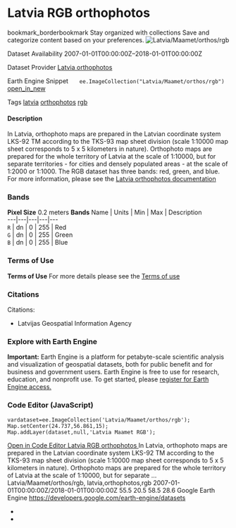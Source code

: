  
#  Latvia RGB orthophotos 
bookmark_borderbookmark Stay organized with collections  Save and categorize content based on your preferences. 
![Latvia/Maamet/orthos/rgb](https://developers.google.com/earth-engine/datasets/images/Latvia/Latvia_Maamet_orthos_rgb_sample.png) 

Dataset Availability
    2007-01-01T00:00:00Z–2018-01-01T00:00:00Z 

Dataset Provider
     [ Latvia orthophotos ](https://www.lgia.gov.lv/lv/ortofotokartes-1) 

Earth Engine Snippet
     `    ee.ImageCollection("Latvia/Maamet/orthos/rgb")   ` [ open_in_new ](https://code.earthengine.google.com/?scriptPath=Examples:Datasets/Latvia/Latvia_Maamet_orthos_rgb) 

Tags
     [latvia](https://developers.google.com/earth-engine/datasets/tags/latvia) [orthophotos](https://developers.google.com/earth-engine/datasets/tags/orthophotos) [rgb](https://developers.google.com/earth-engine/datasets/tags/rgb)
#### Description
In Latvia, orthophoto maps are prepared in the Latvian coordinate system LKS-92 TM according to the TKS-93 map sheet division (scale 1:10000 map sheet corresponds to 5 x 5 kilometers in nature). Orthophoto maps are prepared for the whole territory of Latvia at the scale of 1:10000, but for separate territories - for cities and densely populated areas - at the scale of 1:2000 or 1:1000.
The RGB dataset has three bands: red, green, and blue.
For more information, please see the [Latvia orthophotos documentation](https://www.lgia.gov.lv/lv/ortofotokartes-1)
### Bands
**Pixel Size** 0.2 meters 
**Bands**
Name | Units | Min | Max | Description  
---|---|---|---|---  
`R` | dn |  0  |  255  | Red  
`G` | dn |  0  |  255  | Green  
`B` | dn |  0  |  255  | Blue  
### Terms of Use
**Terms of Use**
For more details please see the [Terms of use](https://www.lgia.gov.lv/sites/lgia/files/document/Atverto%20datu%20licence%20CC%20BY_0.pdf)
### Citations
Citations:
  * Latvijas Geospatial Information Agency


### Explore with Earth Engine
**Important:** Earth Engine is a platform for petabyte-scale scientific analysis and visualization of geospatial datasets, both for public benefit and for business and government users. Earth Engine is free to use for research, education, and nonprofit use. To get started, please [register for Earth Engine access.](https://console.cloud.google.com/earth-engine)
### Code Editor (JavaScript)
```
vardataset=ee.ImageCollection('Latvia/Maamet/orthos/rgb');
Map.setCenter(24.737,56.861,15);
Map.addLayer(dataset,null,'Latvia Maamet RGB');
```
[ Open in Code Editor ](https://code.earthengine.google.com/?scriptPath=Examples:Datasets/Latvia/Latvia_Maamet_orthos_rgb)
[ Latvia RGB orthophotos ](https://developers.google.com/earth-engine/datasets/catalog/Latvia_Maamet_orthos_rgb)
In Latvia, orthophoto maps are prepared in the Latvian coordinate system LKS-92 TM according to the TKS-93 map sheet division (scale 1:10000 map sheet corresponds to 5 x 5 kilometers in nature). Orthophoto maps are prepared for the whole territory of Latvia at the scale of 1:10000, but for separate …
Latvia/Maamet/orthos/rgb, latvia,orthophotos,rgb 
2007-01-01T00:00:00Z/2018-01-01T00:00:00Z
55.5 20.5 58.5 28.6 
Google Earth Engine
https://developers.google.com/earth-engine/datasets
  * [ ](https://doi.org/https://www.lgia.gov.lv/lv/ortofotokartes-1)
  * [ ](https://doi.org/https://developers.google.com/earth-engine/datasets/catalog/Latvia_Maamet_orthos_rgb)


